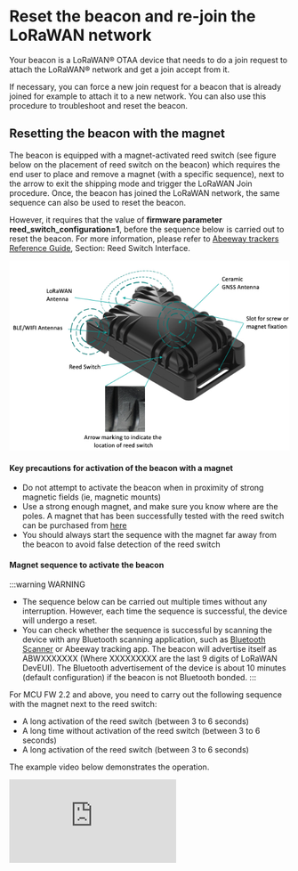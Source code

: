 # Reset the beacon and re-join the LoRaWAN network

Your beacon is a LoRaWAN® OTAA device that needs to do a join request to attach the LoRaWAN® network and get a join accept from it.

If necessary, you can force a new join request for a beacon that is already joined for example to attach it to a new network. You can also use this procedure to troubleshoot and reset the beacon. 

## Resetting the beacon with the magnet

The beacon is equipped with a magnet-activated reed switch (see figure below on the placement of reed switch on the beacon) which requires the end user to place and remove a magnet (with a specific sequence), next to the arrow to exit the shipping mode and trigger the LoRaWAN Join procedure. Once, the beacon has joined the LoRaWAN network, the same sequence can also be used to reset the beacon. 

However, it requires that the value of **firmware parameter reed_switch_configuration=1**, before the sequence below is carried out to reset the beacon. For more information, please refer to [Abeeway trackers Reference Guide](/AbeewayRefGuide/functioning/user-interfaces/readme.md#reed-switch-interface), Section: Reed Switch Interface.

![img](../compact-tracker/images/CompactTrackerPlacement.jpg)

#### Key precautions for activation of the beacon with a magnet
* Do not attempt to activate the beacon when in proximity of strong magnetic fields (ie, magnetic mounts)
* Use a strong enough magnet, and make sure you know where are the poles. A magnet that has been successfully tested with the reed switch can be purchased from [here](https://market.thingpark.com/abeeway-compact-tracker-magnets-reed-switch.html)
* You should always start the sequence with the magnet far away from the beacon to avoid false detection of the reed switch

#### Magnet sequence to activate the beacon
:::warning WARNING
* The sequence below can be carried out multiple times without any interruption. However, each time the sequence is successful, the device will undergo a reset.
* You can check whether the sequence is successful by scanning the device with any Bluetooth scanning application, such as [Bluetooth Scanner](https://play.google.com/store/apps/details?id=com.pzolee.bluetoothscanner&amp;hl=fr&amp;gl=US) or Abeeway tracking app. The beacon will advertise itself as ABWXXXXXXX (Where XXXXXXXXX are the last 9 digits of LoRaWAN DevEUI). The Bluetooth advertisement of the device is about 10 minutes (default configuration) if the beacon is not Bluetooth bonded.
:::

For MCU FW 2.2 and above, you need to carry out the following sequence with the magnet next to the reed switch:

* A long activation of the reed switch (between 3 to 6 seconds)
* A long time without activation of the reed switch (between 3 to 6 seconds)
* A long activation of the reed switch (between 3 to 6 seconds)

The example video below demonstrates the operation.
<html><iframe type="text/html" frameborder="0" allowfullscreen="1" src="https://www.youtube.com/embed/2t8zI3cbfys?" height="150px" width="300px"/></html>

## Resetting the beacon with LoRaWAN downlink

For more information on resetting the device with downlink, visit [Abeeway trackers Reference Guide: Debug commands](/AbeewayRefGuide/downlink-messages/debug-commands/), Section: Resetting the device.

If you wish to reset the beacon with LoRaWAN downlink, there are three options:

1. **Reset the device (keeping the current configuration):** Send the downlink **ff010100** on LoRaWAN port=2 
2. **Reset the device (revert to the original config file that was flashed in the beacon):** Send the downlink **ff010101** on LoRaWAN port=2
3. **Reset the device (revert to the original config file that was flashed in the beacon and also remove Bluetooth bond):** Send the downlink **ff010102** on LoRaWAN port=2

## Resetting the beacon with Abeeway Updater

:::warning Important
* This method requires opening of the casing to access the USB port.
:::

The beacon can be reset to the factory default using Abeeeway updater. The factory default configuration can be found in the [Abeeway trackers Reference Guide](/D-Reference/DocLibrary_R/AbeewayTrackers_R.md#reference-guides-and-tools), Chapter: Factory default Configuration.

[Abeeway Updater](../../D-Reference/AbeewayFirmwareUpdate_R/) can be used to reset the beacon to factory default if the MCU firmware update is carried out <b>without the config file</b>. The beacon is reset to factory default settings. 

<img src="../../C-Procedure-Topics/ReDoJoinRequestSB_T/images/abw_updater_factory_reset.png" width="700" border="0" />

## Resetting the beacon over CLI with beacon connected to USB port
The beacon can be reset over Command Line Interface (CLI) with the beacon connected to computer using USB port.

:::warning Important
* This method requires opening of the casing to access the USB port.
* The instructions below are for MCU FW 2.2 and above. For older firmware versions or to know more about CLI feature, please visit [CLI Usage](../../troubleshooting-support/using-cli.md)
:::

Here are the steps:

1. Connect the beacon to the USB port and open [Tera Term](https://ttssh2.osdn.jp/index.html.en) to connect to the serial port on which the beacon is connected.
2. The beacon will prompt for the password. The default password is **123**.
3. If the password is successful, the CLI will show the traces and can be used to interact with the beacon.
4. Enter the command **system reset** on the CLI console to reset the beacon without changing its existing configuration saved in the flash. The beacon will re-join LoRaWAN network.
